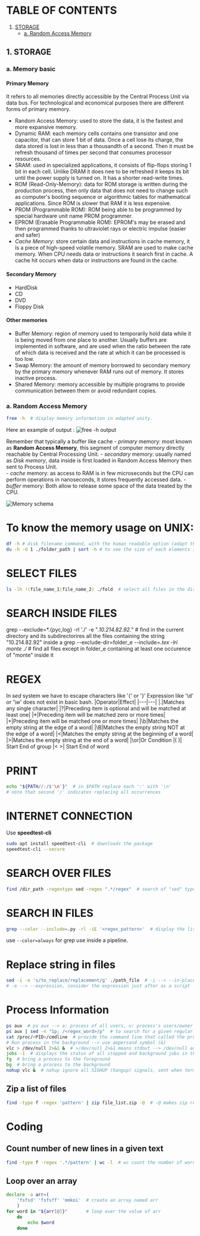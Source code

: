 # TABLE OF CONTENTS
1. [STORAGE](#1-storage)
    - [a. Random Access Memory](#a-random-access-memory)

## 1. STORAGE 
### a. Memory basic
#### Primary Memory
It refers to all memories directly accessible by the Central Process Unit via data bus.
For technological and economical purposes there are different forms of primary memory.
- Random Access Memory: used to store the data, it is the fastest and more expansive memory.
- Dynamic RAM: each memory cells contains one transistor and one capacitor, that can store 1 bit of data. Once a cell lose its charge, the data stored is lost in less than a thousandth of a second. Then it must be refresh thousand of times per second that consumes processor resources.
- SRAM: used in specialized applications, it consists of flip-flops storing 1 bit in each cell. Unlike DRAM it does nee to be refreshed it keeps its bit until the power supply is turned on. It has a shorter read-write times.
- ROM (Read-Only-Memory): data for ROM storage is written during the production process, then only data that does not need to change such as computer's booting sequence or algorithmic tables for mathematical applications. Since ROM is slower that RAM it is less expensive.
- PROM (Programmable ROM): ROM being able to be programmed by  special hardware unit name PROM programmer. 
- EPROM (Erasable Programmable ROM): EPROM's may be erased and then programmed thanks to ultraviolet rays or electric impulse (easier and safer)
- *Cache Memory*: store certain data and instructions in cache memory, it is a piece of high-speed volatile memory. SRAM are used to make cache memory. When CPU needs data or instructions it search first in cache. A cache hit occurs when data or instructions are found in the cache.


#### Secondary Memory
- HardDisk
- CD
- DVD
- Floppy Disk

#### Other memories
- Buffer Memory: region of memory used to temporarily hold data while it is being moved from one place to another. Usually buffers are implemented in software, and are used when the ratio between the rate of which data is received and the rate at which it can be processed is too low.
- Swap Memory: the amount of memory borrowed to secondary memory by the primary memory whenever RAM runs out of memory. It stores inactive process.
- Shared Memory: memory accessible by multiple programs to provide communication between them or avoid redundant copies.
### a. Random Access Memory
```bash
free -h  # display memory information in adapted unity.
```
Here an example of output :
![*free -h* output](/bash_images/1_storage/fm_h__command.png)

Remember that typically a buffer like cache 
    - *primary* memory: most known as **Random Access Memory**, this segment of computer memory directly reachable by Central Processing Unit.
    - *secondary* memory: usually named as *Disk memory*, data inside is first loaded in Random Access Memory then sent to Process Unit.             
    - *cache* memory: as access to RAM is in few microseconds but the CPU can perform operations in nanoseconds, it stores frequently accessed data.
    - *buffer* memory: 
Both allow to release some space of the data treated by the CPU.

![Memory schema](/bash_images/1_storage/memory_schema.png)

# To know the memory usage on UNIX:

````bash
df -h # disk filename command, with the human readable option (adapt the figures of each filesystem)
du -h -d 1 ./folder_path | sort -h # to see the size of each elements in a given repository with a depth of 1 and sorted by size 
````


# SELECT FILES
````bash
ls -lh !(file_name_1|file_name_2) ./fold  # select all files in the directory <fold> except file_name_1 and file_name_2.
````
# SEARCH INSIDE FILES

grep --exclude=\*.{pyc,log} -rl './' -e ".*10\.214\.82\.92.*" # find in the current directory and its subdirectorires all the files containing the string "10.214.82.92" inside a 
grep --exclude-dir=folder_e --include=*.tex -lri monte ./* # find all files except in folder_e containing at least one occurence of "monte" inside it 

# REGEX
In *sed* system we have to escape characters like '{' or '}'
Expression like '\d' or '\w' does not exist in basic bash.
|Operator|Effect|
|---|---|
|.|Matches any single character|
|?|Preceding item is optional and will be matched at least one|
|*|Preceding item will be matched zero or more times|
|+|Preceding item will be matched one or more times|
|\b|Matches the empty string at the edge of a word|
|\B|Matches the empty string NOT at the edge of a word|
|\<|Matches the empty string at the beginning  of a word|
|\>|Matches the empty string at the end  of a word|
|\or|Or Condition
|\( \)| Start End of group
|\< \>| Start End of word


# PRINT
```bash
echo "${PATH//:/$'\n'}"  # in $PATH replace each ':' with '\n'
# note that second '/' indicates replacing all occurrences
```
# INTERNET CONNECTION
Use **speedtest-cli**
```bash
sudo apt install speedtest-cli  # downloads the package
speedtest-cli --secure
```
# SEARCH OVER FILES
```bash
find /dir_path -regextype sed -regex ".*/regex"  # search of "sed" type, ".*/" is fundamental! 
```

# SEARCH IN FILES
```bash
grep --color --include=.py -rl -iE '<regex_pattern>'  # display the list of .py files located in the curent directories and its child directories containing <regex_pattern>
```
use ``--color=always`` for grep use inside a pipeline.

# Replace string in files
```bash
sed -i -e 's/to_replace/replacement/g' ./path_file  # -i --> --in-place
# -e --> --expression, consider the expression just after as a script
```


# Process Information
```bash
ps aux  # ps aux --> a: process of all users, u: process's users/owner x: process not attached to a terminal 
ps aux | sed -n "1p; /<regex_word>/p"  # to search for a given regular expression while keeping the header.
cat /proc/<PID>/cmdline  # provide the command line that called the process <PID>
# Run process in the background --> use ampersand symbol (&)
vlc > /dev/null 2>&1 &  # >/dev/null 2>&1 means stdout --> /dev/null and stderr --> stdout
jobs -1  # displays the status of all stopped and background jobs in the current session
fg  # bring a process to the foreground
bg  # bring a process to the background
nohup vlc &  # nohup ignore all SIGHUP (hangup) signals, sent when terminal is closed
```

## Zip a list of files
````bash
find -type f -regex 'pattern' | zip file_list.zip -@  # -@ makes zip read from STDIN
````

# Coding
## Count number of new lines in a given text
````bash
find -type f -regex '.*/pattern' | wc -l  # wc count the number of words, bits or newlines, the -l argument allows to count newlines
````
## Loop over an array
````bash
declare -a arr=(
    'fsfsd' 'fsfsff' 'mmkoi'  # create an array named arr
    )
for word in "${arr[@]}"       # loop over the value of arr
    do
        echo $word
    done
````
